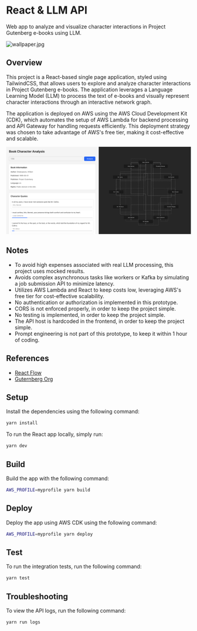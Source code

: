 # React & LLM API

Web app to analyze and visualize character interactions in Project Gutenberg e-books using LLM.

![wallpaper.jpg](wallpaper.jpg)

## Overview

This project is a React-based single page application, styled using TailwindCSS, that allows users to explore and analyze character interactions in Project Gutenberg e-books. The application leverages a Language Learning Model (LLM) to process the text of e-books and visually represent character interactions through an interactive network graph.

The application is deployed on AWS using the AWS Cloud Development Kit (CDK), which automates the setup of AWS Lambda for backend processing and API Gateway for handling requests efficiently. This deployment strategy was chosen to take advantage of AWS's free tier, making it cost-effective and scalable.

![example1.png](example1.png)

## Notes

- To avoid high expenses associated with real LLM processing, this project uses mocked results.
- Avoids complex asynchronous tasks like workers or Kafka by simulating a job submission API to minimize latency.
- Utilizes AWS Lambda and React to keep costs low, leveraging AWS's free tier for cost-effective scalability.
- No authentication or authorization is implemented in this prototype.
- CORS is not enforced properly, in order to keep the project simple.
- No testing is implemented, in order to keep the project simple.
- The API host is hardcoded in the frontend, in order to keep the project simple.
- Prompt engineering is not part of this prototype, to keep it within 1 hour of coding.

## References

- [React Flow](https://reactflow.dev/learn)
- [Guternberg Org](https://www.gutenberg.org/ebooks/1787)

## Setup

Install the dependencies using the following command:

```bash
yarn install
```

To run the React app locally, simply run:

```bash
yarn dev
```

## Build

Build the app with the following command:

```bash
AWS_PROFILE=myprofile yarn build
```

## Deploy

Deploy the app using AWS CDK using the following command:

```bash
AWS_PROFILE=myprofile yarn deploy
```

## Test

To run the integration tests, run the following command:

```bash
yarn test
```

## Troubleshooting

To view the API logs, run the following command:

```bash
yarn run logs
```
